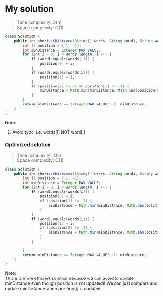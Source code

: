 # My solution
> Time complexity: O(n) <br> Space complexity: O(1)
```Java
class Solution {
    public int shortestDistance(String[] words, String word1, String word2) {
        int [] position = {-1, -1};
        int minDistance = Integer.MAX_VALUE;
        for (int i = 0; i < words.length; i ++) {
            if (word1.equals(words[i])) {
                position[0] = i;
            }
            if (word2.equals(words[i])) {
                position[1] = i;
            }
            if (position[0] != -1 && position[1] != -1) {
                minDistance = Math.min(minDistance, Math.abs(position[0] - position[1]));
            }
        }
        return minDistance == Integer.MAX_VALUE? -1: minDistance;
    }
}
```
Note:<br>
1. Avoid typo! i.e. words[i] NOT word[i] 
### Optimized solution 
> Time complexity : O(n) <br> Space complexity: O(1)
```Java
class Solution {
    public int shortestDistance(String[] words, String word1, String word2) {
        int [] position = {-1, -1};
        int minDistance = Integer.MAX_VALUE;
        for (int i = 0; i < words.length; i ++) {
            if (word1.equals(words[i])) {
                position[0] = i;
                if (position[1] != -1) {
                    minDistance = Math.min(minDistance, Math.abs(position[0] - position[1]));
                }
            }
            if (word2.equals(words[i])) {
                position[1] = i;
                if (position[0] != -1) {
                    minDistance = Math.min(minDistance, Math.abs(position[0] - position[1]));
                }
            }

        }
        return minDistance == Integer.MAX_VALUE? -1: minDistance;
    }
}
```
Note:<br>
This is a more efficient solution because we can avoid to update minDistance even though position is not updated!! We can just compare and update minDistance when position[i] is updated.
